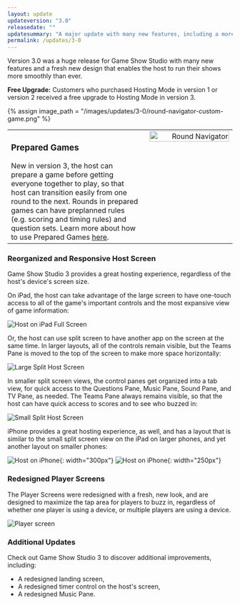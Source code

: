 ```yaml
---
layout: update
updateversion: "3.0"
releasedate: ""
updatesummary: "A major update with many new features, including a more responsive host screen based on the screen size and prepared games, which allows the host to create a collection of rounds and collection sets to easily flow through the game."
permalink: /updates/3-0
---
```


Version 3.0 was a huge release for Game Show Studio with many new features and a fresh new design that enables the host to run their shows more smoothly than ever.

**Free Upgrade:** Customers who purchased Hosting Mode in version 1 or version 2 received a free upgrade to Hosting Mode in version 3.

{% assign image_path = "/images/updates/3-0/round-navigator-custom-game.png" %}

<table style="width: 100%">
    <colgroup>
        <col style="width: 60%;">
        <col style="width: 40%;">
    </colgroup>
    <tr>
        <td valign="top">
            <h3>Prepared Games</h3>
            New in version 3, the host can prepare a game before getting everyone together to play, so that host can transition easily from one round to the next. Rounds in prepared games can have preplanned rules (e.g. scoring and timing rules) and question sets. Learn more about how to use Prepared Games <a href="/help/preparedgames">here</a>.
        </td>
        <td valign="top" align="right">
            <a href="{{ image_path }}">
                <img src="{{ image_path }}" alt="Round Navigator" width="98%">
            </a>
        </td>
    </tr>
</table>

### Reorganized and Responsive Host Screen

Game Show Studio 3 provides a great hosting experience, regardless of the host's device's screen size.

On iPad, the host can take advantage of the large screen to have one-touch access to all of the game's important controls and the most expansive view of game information:

![Host on iPad Full Screen](/images/updates/3-0/pad-full-landscape.png)

Or, the host can use split screen to have another app on the screen at the same time. In larger layouts, all of the controls remain visible, but the Teams Pane is moved to the top of the screen to make more space horizontally:

![Large Split Host Screen](/images/updates/3-0/pad-split-large-landscape.png)

In smaller split screen views, the control panes get organized into a tab view, for quick access to the Questions Pane, Music Pane, Sound Pane, and TV Pane, as needed. The Teams Pane always remains visible, so that the host can have quick access to scores and to see who buzzed in:

![Small Split Host Screen](/images/updates/3-0/pad-split-small-landscape.png)

iPhone provides a great hosting experience, as well, and has a layout that is similar to the small split screen view on the iPad on larger phones, and yet another layout on smaller phones:

![Host on iPhone](/images/updates/3-0/xs-portrait-qa.png){: width="300px"} ![Host on iPhone](/images/updates/3-0/se-portrait-qa.png){: width="250px"}

### Redesigned Player Screens

The Player Screens were redesigned with a fresh, new look, and are designed to maximize the tap area for players to buzz in, regardless of whether one player is using a device, or multiple players are using a device.

![Player screen](/images/updates/3-0/players-1-2-3-4.png)

### Additional Updates

Check out Game Show Studio 3 to discover additional improvements, including:

* A redesigned landing screen,
* A redesigned timer control on the host's screen,
* A redesigned Music Pane.